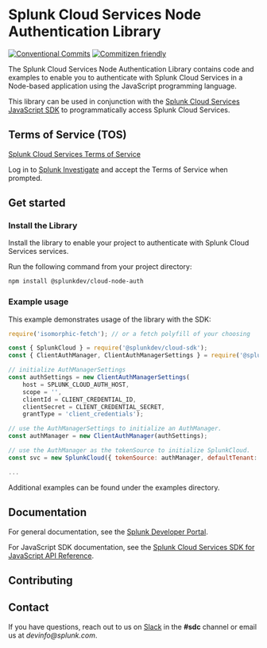 # Splunk Cloud Services Node Authentication Library

[![Conventional Commits](https://img.shields.io/badge/Conventional%20Commits-1.0.0-yellow.svg)](https://conventionalcommits.org)
[![Commitizen friendly](https://img.shields.io/badge/commitizen-friendly-brightgreen.svg)](http://commitizen.github.io/cz-cli/)

The Splunk Cloud Services Node Authentication Library contains code and examples to enable you to authenticate with Splunk Cloud Services in a Node-based application using the JavaScript programming language.

This library can be used in conjunction with the [Splunk Cloud Services JavaScript SDK](https://github.com/splunk/splunk-cloud-sdk-js/) to programmatically access Splunk Cloud Services.

## Terms of Service (TOS)
[Splunk Cloud Services Terms of Service](https://auth.scp.splunk.com/tos)

Log in to [Splunk Investigate](https://si.scp.splunk.com/) and accept the Terms of Service when prompted.

## Get started

### Install the Library

Install the library to enable your project to authenticate with Splunk Cloud Services services.

Run the following command from your project directory:

```sh
npm install @splunkdev/cloud-node-auth
```

### Example usage

This example demonstrates usage of the library with the SDK:

```js
require('isomorphic-fetch'); // or a fetch polyfill of your choosing

const { SplunkCloud } = require('@splunkdev/cloud-sdk');
const { ClientAuthManager, ClientAuthManagerSettings } = require('@splunkdev/cloud-node-auth');

// initialize AuthManagerSettings
const authSettings = new ClientAuthManagerSettings(
    host = SPLUNK_CLOUD_AUTH_HOST,
    scope = '',
    clientId = CLIENT_CREDENTIAL_ID,
    clientSecret = CLIENT_CREDENTIAL_SECRET,
    grantType = 'client_credentials');

// use the AuthManagerSettings to initialize an AuthManager.
const authManager = new ClientAuthManager(authSettings);

// use the AuthManager as the tokenSource to initialize SplunkCloud.
const svc = new SplunkCloud({ tokenSource: authManager, defaultTenant: TENANT });

...

```

Additional examples can be found under the examples directory.

## Documentation
For general documentation, see the [Splunk Developer Portal](https://developer.splunk.com/scs/).

For JavaScript SDK documentation, see the [Splunk Cloud Services SDK for JavaScript API Reference](https://developer.splunk.com/scs/reference/sdk/splunk-cloud-sdk-js).

## Contributing

## Contact
If you have questions, reach out to us on [Slack](https://splunkdevplatform.slack.com) in the **#sdc** channel or email us at _devinfo@splunk.com_.
